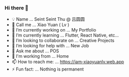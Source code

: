 ### Hi there 👋

- 💡 Name ... Seint Seint Thu @ 吕圆圆 
- 💬 Call me ... Xiao Yuan ( Lv ) 
- 🔭 I’m currently working on ... My Portfolio
- 🌱 I’m currently learning ... Flutter, React Native, etc...
- 🙌 I’m looking to collaborate on ... Creative Projects
- 🤔 I’m looking for help with ... New Job
- 💬 Ask me about ... POS
- 🏡 I'm working from ... Home
- 📫 How to reach me: ... https://iam-xiaoyuanlv.web.app
- ⚡ Fun fact: ... Nothing is permanent


<!--
**xiaoyuanlv/xiaoyuanlv** is a ✨ _special_ ✨ repository because its `README.md` (this file) appears on your GitHub profile.

Here are some ideas to get you started:

- 🔭 I’m currently working on ...
- 🌱 I’m currently learning ...
- 👯 I’m looking to collaborate on ...
- 🤔 I’m looking for help with ...
- 💬 Ask me about ...
- 📫 How to reach me: ...
- 😄 Pronouns: ...
- ⚡ Fun fact: ...
-->
